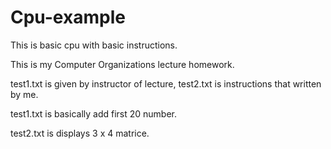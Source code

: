 # Cpu-example

This is basic cpu with basic instructions.

This is my Computer Organizations lecture homework.

test1.txt is given by instructor of lecture, test2.txt is instructions that written by me.

test1.txt is basically add first 20 number.

test2.txt is displays 3 x 4 matrice.

